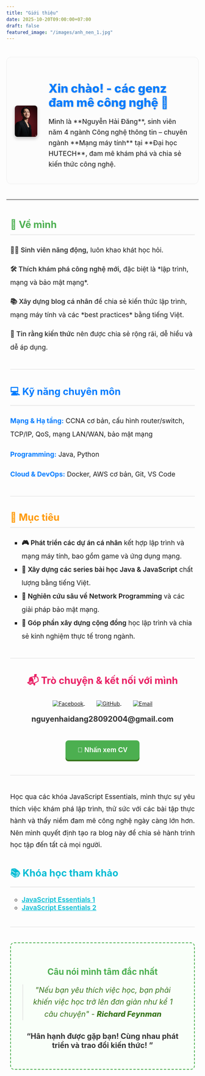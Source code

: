 ```yaml
---
title: "Giới thiệu"
date: 2025-10-20T09:00:00+07:00
draft: false
featured_image: "/images/anh_nen_1.jpg"
---
```


<style>
/* CSS cho Modal CV */
.cv-modal {
    display: none; /* Ẩn mặc định */
    position: fixed;
    z-index: 1000; /* Đảm bảo nằm trên cùng */
    left: 0;
    top: 0;
    width: 100%;
    height: 100%;
    overflow: auto; /* Cho phép cuộn */
    background-color: rgba(0,0,0,0.9); /* Nền đen mờ */
}

.cv-modal-content {
    margin: auto;
    display: block;
    width: 90%;
    max-width: 900px; /* Chiều rộng tối đa của CV */
    margin-top: 50px;
}

.cv-modal-content img {
    width: 100%;
    height: auto;
    display: block;
}

/* Nút đóng */
.cv-close {
    position: absolute;
    top: 30px;
    right: 45px;
    color: #fff;
    font-size: 40px;
    font-weight: bold;
    transition: 0.3s;
}

.cv-close:hover,
.cv-close:focus {
    color: #bbb;
    text-decoration: none;
    cursor: pointer;
}
</style>

<div style="
    display: flex; /* Kích hoạt Flexbox */
    align-items: center; /* Căn giữa theo chiều dọc */
    justify-content: center; /* Căn giữa toàn bộ khối theo chiều ngang */
    gap: 30px; /* Khoảng cách giữa ảnh và chữ */
    max-width: 950px; /* Giới hạn chiều rộng khối tổng thể */
    margin: 40px auto; /* Căn giữa khối tổng thể và tạo khoảng cách trên/dưới */
    padding: 20px;
    border: 1px solid #eee; /* Viền nhẹ tạo sự tách biệt */
    border-radius: 12px;
    background-color: #fcfcfc;
">

<p style="text-align:center; margin-top:20px;">
  <img src="gioithieu.png" alt="Avatar" style="width: 250px; height: auto; border-radius: 8px; box-shadow: 0 4px 8px rgba(0, 0, 0, 0.2); border: 1px solid #ddd;">
</p>

  <div style="flex-grow: 1; max-width: 700px; text-align: left;">
        <h1 style="
            font-size: 2.2em;
            color: #007bff;
            margin-bottom: 10px;
            text-shadow: 1px 1px 3px rgba(0, 0, 0, 0.2);
            font-weight: 800;
        ">
            Xin chào! - các genz đam mê công nghệ 👋
        </h1>
        <p style="
            font-size: 1.25em; /* Tăng nhẹ kích thước chữ */
            color: #333;
            line-height: 1.6;
            font-weight: 500;
        ">
            Mình là **Nguyễn Hải Đăng**, sinh viên năm 4 ngành Công nghệ thông tin – chuyên ngành **Mạng máy tính** tại **Đại học HUTECH**, đam mê khám phá và chia sẻ kiến thức công nghệ.
        </p>
    </div>
</div>

---

<div style="max-width: 900px; margin: 0 auto; padding: 0 10px;">
    
  <h2 style="color: #4CAF50; border-bottom: 3px solid #eee; padding-bottom: 10px; margin-top: 50px; font-weight: 700; font-size: 1.8em;">
        💼 Về mình
    </h2>
    <ul style="list-style-type: none; padding-left: 0; line-height: 2.0; font-size: 1.25em;">
        <li style="margin-bottom: 15px;"><span style="font-weight: 600; color: #333;">👨‍💻 Sinh viên năng động,</span> luôn khao khát học hỏi.</li>
        <li style="margin-bottom: 15px;"><span style="font-weight: 600; color: #333;">🛠️ Thích khám phá công nghệ mới,</span> đặc biệt là *lập trình, mạng và bảo mật mạng*.</li>
        <li style="margin-bottom: 15px;"><span style="font-weight: 600; color: #333;">📚 Xây dựng blog cá nhân</span> để chia sẻ kiến thức lập trình, mạng máy tính và các *best practices* bằng tiếng Việt.</li>
        <li style="margin-bottom: 15px;"><span style="font-weight: 600; color: #333;">🌟 Tin rằng kiến thức</span> nên được chia sẻ rộng rãi, dễ hiểu và dễ áp dụng.</li>
    </ul>

  <hr style="border: 0; height: 1px; background-color: #ddd; margin: 40px 0;">

  <h2 style="color: #007bff; border-bottom: 3px solid #eee; padding-bottom: 10px; margin-top: 40px; font-weight: 700; font-size: 1.8em;">
        💻 Kỹ năng chuyên môn
    </h2>
    <div style="font-size: 1.25em; line-height: 2.0;">
        <p>
            <span style="font-weight: bold; color: #007bff;">Mạng & Hạ tầng:</span> CCNA cơ bản, cấu hình router/switch, TCP/IP, QoS, mạng LAN/WAN, bảo mật mạng
        </p>
        <p>
            <span style="font-weight: bold; color: #007bff;">Programming:</span> Java, Python
        </p>
        <p>
            <span style="font-weight: bold; color: #007bff;">Cloud & DevOps:</span> Docker, AWS cơ bản, Git, VS Code
        </p>
    </div>

  <hr style="border: 0; height: 1px; background-color: #ddd; margin: 40px 0;">

  <h2 style="color: #ff9800; border-bottom: 3px solid #eee; padding-bottom: 10px; margin-top: 40px; font-weight: 700; font-size: 1.8em;">
        🎯 Mục tiêu
    </h2>
    <ul style="list-style-type: square; padding-left: 30px; line-height: 2.0; font-size: 1.25em;">
        <li><span style="font-weight: 600;">🎮 Phát triển các dự án cá nhân</span> kết hợp lập trình và mạng máy tính, bao gồm game và ứng dụng mạng.</li>
        <li><span style="font-weight: 600;">📖 Xây dựng các series bài học Java & JavaScript</span> chất lượng bằng tiếng Việt.</li>
        <li><span style="font-weight: 600;">🔐 Nghiên cứu sâu về Network Programming</span> và các giải pháp bảo mật mạng.</li>
        <li><span style="font-weight: 600;">🤝 Góp phần xây dựng cộng đồng</span> học lập trình và chia sẻ kinh nghiệm thực tế trong ngành.</li>
    </ul>

  <hr style="border: 0; height: 1px; background-color: #ddd; margin: 40px 0;">

  <div style="text-align:center; margin-bottom: 40px;">
        <h2 style="color: #e91e63; margin-bottom: 25px; font-weight: 700; font-size: 1.8em;">
            📬 Trò chuyện & kết nối với mình
        </h2>
        <p style="margin-bottom: 20px;">
            <a href="https://www.facebook.com/hai.ang.596340" target="_blank" style="margin: 0 15px;">
                <img src="https://cdn-icons-png.flaticon.com/32/733/733547.png" alt="Facebook" style="width: 45px; height: 45px; vertical-align: middle;">
            </a>
            <a href="https://github.com/Dang-Nh-cen" target="_blank" style="margin: 0 15px;">
                <img src="https://cdn-icons-png.flaticon.com/32/733/733553.png" alt="GitHub" style="width: 45px; height: 45px; vertical-align: middle;">
            </a>
            <a href="mailto:nguyenhaidang28092004@gmail.com" target="_blank" style="margin: 0 15px;">
                <img src="https://cdn-icons-png.flaticon.com/32/732/732200.png" alt="Email" style="width: 45px; height: 45px; vertical-align: middle;">
            </a>
        </p>
        <p style="font-weight: 700; font-size: 1.4em; color: #333;">
            nguyenhaidang28092004@gmail.com
        </p>
        
<button id="viewCvButton" style="
    background-color: #4CAF50; /* Màu xanh lá cây */
    color: white;
    padding: 15px 32px;
    text-align: center;
    text-decoration: none;
    display: inline-block;
    font-size: 1.25em;
    margin-top: 25px;
    cursor: pointer;
    border: none;
    border-radius: 8px;
    box-shadow: 0 4px #38761D;
    transition: all 0.2s;
    font-weight: 600;
" onmouseover="this.style.backgroundColor='#38761D'" onmouseout="this.style.backgroundColor='#4CAF50'">
    📄 Nhấn xem CV
</button>
</div>

  <hr style="border: 0; height: 1px; background-color: #ddd; margin: 40px 0;">

  <div style="font-size: 1.25em; line-height: 1.8; margin-bottom: 40px; text-align: justify;">
        <p>
            Học qua các khóa JavaScript Essentials, mình thực sự yêu thích việc khám phá lập trình, thử sức với các bài tập thực hành và thấy niềm đam mê công nghệ ngày càng lớn hơn. Nên mình quyết định tạo ra blog này để chia sẻ hành trình học tập đến tất cả mọi người.
        </p>
    </div>

  <h2 style="color: #00bcd4; border-bottom: 3px solid #eee; padding-bottom: 10px; margin-top: 40px; font-weight: 700; font-size: 1.8em;">
        📚 Khóa học tham khảo
    </h2>
    <ul style="list-style-type: circle; padding-left: 30px; font-size: 1.25em;">
        <li><a href="https://www.netacad.com/courses/javascript-essentials-1?courseLang=en-US" target="_blank" style="font-weight: 600; color: #00bcd4;">JavaScript Essentials 1</a></li>
        <li><a href="https://www.netacad.com/courses/javascript-essentials-2?courseLang=en-US" target="_blank" style="font-weight: 600; color: #00bcd4;">JavaScript Essentials 2</a></li>
    </ul>

  <hr style="border: 0; height: 1px; background-color: #ddd; margin: 40px 0;">

  <div style="text-align:center; padding: 30px; border: 2px dashed #4CAF50; border-radius: 10px; background-color: #f9fff9; margin-bottom: 40px;">
        <h3 style="color: #4CAF50; margin-bottom: 20px; font-weight: 700; font-size: 1.6em;">
            Câu nói mình tâm đắc nhất
        </h3>
        <blockquote style="
            font-style: italic; 
            font-size: 1.4em; 
            color: #38761D; 
            padding: 0 15px; 
            margin: 0 auto; 
            max-width: 700px;
            line-height: 1.6;
        ">
            "Nếu bạn yêu thích việc học, bạn phải khiến việc học trở lên đơn giản như kể 1 câu chuyện" - <span style="font-weight: 800;">Richard Feynman</span>
        </blockquote>
        <p style="margin-top: 30px; font-weight: 700; font-size: 1.4em; color: #333;">
            “Hân hạnh được gặp bạn! Cùng nhau phát triển và trao đổi kiến thức! ”
        </p>
    </div>
</div>

<div id="cvModal" class="cv-modal">
  <span class="cv-close">&times;</span>
  <div class="cv-modal-content">
    <img id="cvImage" src="/dangcode-blog/images/cv_nguyenhaidang.png" alt="CV Nguyễn Hải Đăng">
  </div>
</div>

<script>
    // Lấy các phần tử modal
    var modal = document.getElementById("cvModal");

    // Lấy nút mở modal
    var btn = document.getElementById("viewCvButton");

    // Lấy phần tử <span> (x) để đóng modal
    var span = document.getElementsByClassName("cv-close")[0];

    // Khi người dùng click vào nút, mở modal 
    btn.onclick = function() {
      modal.style.display = "block";
      // Tùy chọn: ngăn cuộn trang chính
      document.body.style.overflow = "hidden"; 
    }

    // Khi người dùng click vào (x), đóng modal
    span.onclick = function() {
      modal.style.display = "none";
      // Tùy chọn: cho phép cuộn trang chính lại
      document.body.style.overflow = "auto";
    }

    // Khi người dùng click bất cứ đâu ngoài modal, đóng nó (ngoại trừ nút)
    window.onclick = function(event) {
      if (event.target == modal) {
        modal.style.display = "none";
        document.body.style.overflow = "auto";
      }
    }
</script>